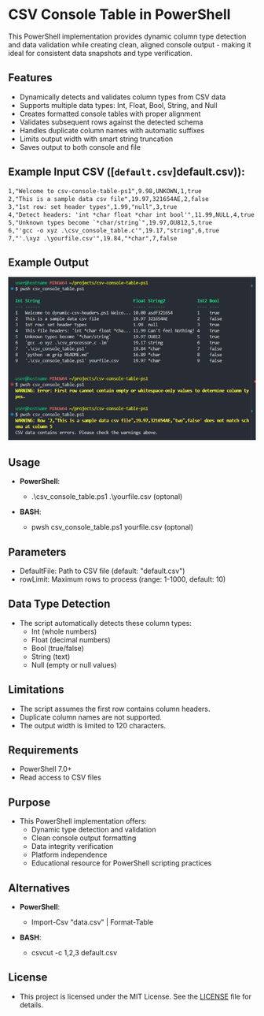 # CSV Console Table in PowerShell
This PowerShell implementation provides dynamic column type detection and data validation while creating clean, aligned console output - making it ideal for consistent data snapshots and type verification.

## Features
- Dynamically detects and validates column types from CSV data
- Supports multiple data types: Int, Float, Bool, String, and Null
- Creates formatted console tables with proper alignment
- Validates subsequent rows against the detected schema
- Handles duplicate column names with automatic suffixes
- Limits output width with smart string truncation
- Saves output to both console and file

## Example Input CSV ([`default.csv`]default.csv)):
```csv
1,"Welcome to csv-console-table-ps1",9.98,UNKOWN,1,true
2,"This is a sample data csv file",19.97,321654AE,2,false
3,"1st row: set header types",1.99,"null",3,true
4,"Detect headers: 'int *char float *char int bool'",11.99,NULL,4,true
5,"Unknown types become `*char/string`",19.97,OU812,5,true
6,"'gcc -o xyz .\csv_console_table.c'",19.17,"string",6,true
7,"'.\xyz .\yourfile.csv'",19.84,"*char",7,false
```

## Example Output 
![Console Output](screenshots/csv_console_ps1.png)

## Usage
- **PowerShell**:
   - .\csv_console_table.ps1 .\yourfile.csv (optonal)

- **BASH**:
   - pwsh csv_console_table.ps1 yourfile.csv (optonal)

## Parameters
 - DefaultFile: Path to CSV file (default: "default.csv")
 - rowLimit: Maximum rows to process (range: 1-1000, default: 10)

## Data Type Detection
- The script automatically detects these column types:
   - Int (whole numbers)
   - Float (decimal numbers)
   - Bool (true/false)
   - String (text)
   - Null (empty or null values)

## Limitations
- The script assumes the first row contains column headers.
- Duplicate column names are not supported.
- The output width is limited to 120 characters.

## Requirements
- PowerShell 7.0+
- Read access to CSV files

## Purpose
- This PowerShell implementation offers:
   - Dynamic type detection and validation
   - Clean console output formatting
   - Data integrity verification
   - Platform independence
   - Educational resource for PowerShell scripting practices

## Alternatives
- **PowerShell**:
   - Import-Csv "data.csv" | Format-Table

- **BASH**:
   - csvcut -c 1,2,3 default.csv

## License
 - This project is licensed under the MIT License. See the [LICENSE](LICENSE) file for details.
